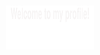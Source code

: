 <img decoding="async" src="https://github.com/zheshigewenti/zheshigewenti/blob/master/Bottom_up.svg" width=200 height=100>
<p align="center">

</p>
<!--   my-icons -->
<!--   grid-snake -->
<!-- ![](https://github.com/zheshigewenti/github-contribution-grid-snake.svg) -->


